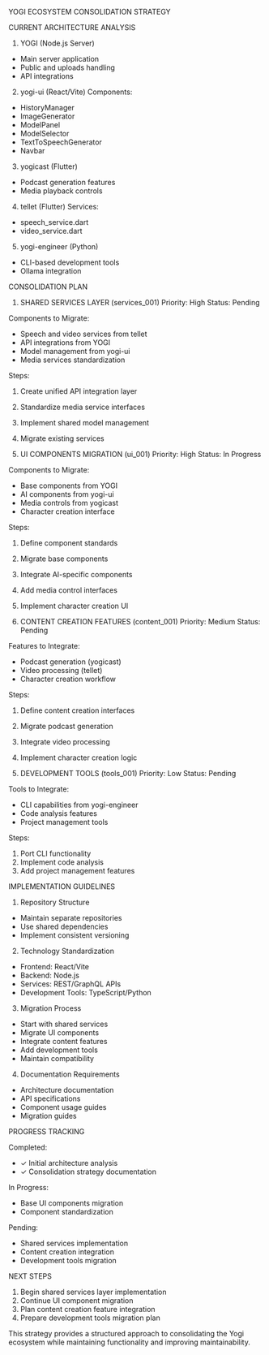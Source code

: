YOGI ECOSYSTEM CONSOLIDATION STRATEGY

CURRENT ARCHITECTURE ANALYSIS

1. YOGI (Node.js Server)
- Main server application
- Public and uploads handling
- API integrations

2. yogi-ui (React/Vite)
Components:
- HistoryManager
- ImageGenerator
- ModelPanel
- ModelSelector
- TextToSpeechGenerator
- Navbar

3. yogicast (Flutter)
- Podcast generation features
- Media playback controls

4. tellet (Flutter)
Services:
- speech_service.dart
- video_service.dart

5. yogi-engineer (Python)
- CLI-based development tools
- Ollama integration

CONSOLIDATION PLAN

1. SHARED SERVICES LAYER (services_001)
Priority: High
Status: Pending

Components to Migrate:
- Speech and video services from tellet
- API integrations from YOGI
- Model management from yogi-ui
- Media services standardization

Steps:
1. Create unified API integration layer
2. Standardize media service interfaces
3. Implement shared model management
4. Migrate existing services

2. UI COMPONENTS MIGRATION (ui_001)
Priority: High
Status: In Progress

Components to Migrate:
- Base components from YOGI
- AI components from yogi-ui
- Media controls from yogicast
- Character creation interface

Steps:
1. Define component standards
2. Migrate base components
3. Integrate AI-specific components
4. Add media control interfaces
5. Implement character creation UI

3. CONTENT CREATION FEATURES (content_001)
Priority: Medium
Status: Pending

Features to Integrate:
- Podcast generation (yogicast)
- Video processing (tellet)
- Character creation workflow

Steps:
1. Define content creation interfaces
2. Migrate podcast generation
3. Integrate video processing
4. Implement character creation logic

4. DEVELOPMENT TOOLS (tools_001)
Priority: Low
Status: Pending

Tools to Integrate:
- CLI capabilities from yogi-engineer
- Code analysis features
- Project management tools

Steps:
1. Port CLI functionality
2. Implement code analysis
3. Add project management features

IMPLEMENTATION GUIDELINES

1. Repository Structure
- Maintain separate repositories
- Use shared dependencies
- Implement consistent versioning

2. Technology Standardization
- Frontend: React/Vite
- Backend: Node.js
- Services: REST/GraphQL APIs
- Development Tools: TypeScript/Python

3. Migration Process
- Start with shared services
- Migrate UI components
- Integrate content features
- Add development tools
- Maintain compatibility

4. Documentation Requirements
- Architecture documentation
- API specifications
- Component usage guides
- Migration guides

PROGRESS TRACKING

Completed:
- ✓ Initial architecture analysis
- ✓ Consolidation strategy documentation

In Progress:
- Base UI components migration
- Component standardization

Pending:
- Shared services implementation
- Content creation integration
- Development tools migration

NEXT STEPS

1. Begin shared services layer implementation
2. Continue UI component migration
3. Plan content creation feature integration
4. Prepare development tools migration plan

This strategy provides a structured approach to consolidating the Yogi ecosystem while maintaining functionality and improving maintainability.